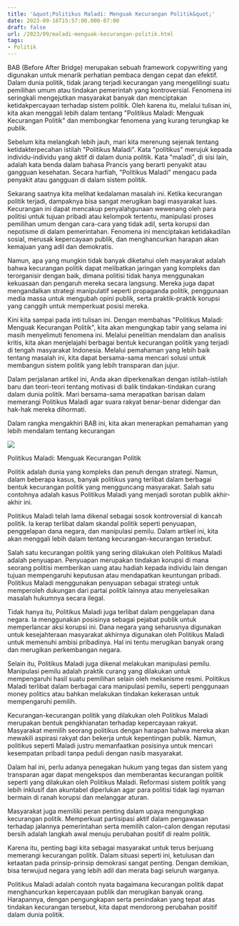 ```yaml
---
title: '&quot;Politikus Maladi: Menguak Kecurangan Politik&quot;'
date: 2023-09-16T15:57:00.000-07:00
draft: false
url: /2023/09/maladi-menguak-kecurangan-politik.html
tags: 
- Politik
---
```


  

BAB (Before After Bridge) merupakan sebuah framework copywriting yang digunakan untuk menarik perhatian pembaca dengan cepat dan efektif. Dalam dunia politik, tidak jarang terjadi kecurangan yang mengelilingi suatu pemilihan umum atau tindakan pemerintah yang kontroversial. Fenomena ini seringkali mengejutkan masyarakat banyak dan menciptakan ketidakpercayaan terhadap sistem politik. Oleh karena itu, melalui tulisan ini, kita akan menggali lebih dalam tentang "Politikus Maladi: Menguak Kecurangan Politik" dan membongkar fenomena yang kurang terungkap ke publik.

  

Sebelum kita melangkah lebih jauh, mari kita merenung sejenak tentang ketidakterpecahan istilah "Politikus Maladi". Kata "politikus" merujuk kepada individu-individu yang aktif di dalam dunia politik. Kata "maladi", di sisi lain, adalah kata benda dalam bahasa Prancis yang berarti penyakit atau gangguan kesehatan. Secara harfiah, "Politikus Maladi" mengacu pada penyakit atau gangguan di dalam sistem politik.

  

Sekarang saatnya kita melihat kedalaman masalah ini. Ketika kecurangan politik terjadi, dampaknya bisa sangat merugikan bagi masyarakat luas. Kecurangan ini dapat mencakup penyalahgunaan wewenang oleh para politisi untuk tujuan pribadi atau kelompok tertentu, manipulasi proses pemilihan umum dengan cara-cara yang tidak adil, serta korupsi dan nepotisme di dalam pemerintahan. Fenomena ini menciptakan ketidakadilan sosial, merusak kepercayaan publik, dan menghancurkan harapan akan kemajuan yang adil dan demokratis.

  

Namun, apa yang mungkin tidak banyak diketahui oleh masyarakat adalah bahwa kecurangan politik dapat melibatkan jaringan yang kompleks dan terorganisir dengan baik, dimana politisi tidak hanya menggunakan kekuasaan dan pengaruh mereka secara langsung. Mereka juga dapat mengandalkan strategi manipulatif seperti propaganda politik, penggunaan media massa untuk mengubah opini publik, serta praktik-praktik korupsi yang canggih untuk memperkuat posisi mereka.

  

Kini kita sampai pada inti tulisan ini. Dengan membahas "Politikus Maladi: Menguak Kecurangan Politik", kita akan mengungkap tabir yang selama ini masih menyelimuti fenomena ini. Melalui penelitian mendalam dan analisis kritis, kita akan menjelajahi berbagai bentuk kecurangan politik yang terjadi di tengah masyarakat Indonesia. Melalui pemahaman yang lebih baik tentang masalah ini, kita dapat bersama-sama mencari solusi untuk membangun sistem politik yang lebih transparan dan jujur.

  

Dalam perjalanan artikel ini, Anda akan diperkenalkan dengan istilah-istilah baru dan teori-teori tentang motivasi di balik tindakan-tindakan curang dalam dunia politik. Mari bersama-sama merapatkan barisan dalam memerangi Politikus Maladi agar suara rakyat benar-benar didengar dan hak-hak mereka dihormati.

  

Dalam rangka mengakhiri BAB ini, kita akan menerapkan pemahaman yang lebih mendalam tentang kecurangan

  

![](http://memo.co.id/wp-content/uploads/politikus-PDIP.jpg)

  

Politikus Maladi: Menguak Kecurangan Politik

  

Politik adalah dunia yang kompleks dan penuh dengan strategi. Namun, dalam beberapa kasus, banyak politikus yang terlibat dalam berbagai bentuk kecurangan politik yang mengguncang masyarakat. Salah satu contohnya adalah kasus Politikus Maladi yang menjadi sorotan publik akhir-akhir ini.

  

Politikus Maladi telah lama dikenal sebagai sosok kontroversial di kancah politik. Ia kerap terlibat dalam skandal politik seperti penyuapan, penggelapan dana negara, dan manipulasi pemilu. Dalam artikel ini, kita akan menggali lebih dalam tentang kecurangan-kecurangan tersebut.

  

Salah satu kecurangan politik yang sering dilakukan oleh Politikus Maladi adalah penyuapan. Penyuapan merupakan tindakan korupsi di mana seorang politisi memberikan uang atau hadiah kepada individu lain dengan tujuan mempengaruhi keputusan atau mendapatkan keuntungan pribadi. Politikus Maladi menggunakan penyuapan sebagai strategi untuk memperoleh dukungan dari partai politik lainnya atau menyelesaikan masalah hukumnya secara ilegal.

  

Tidak hanya itu, Politikus Maladi juga terlibat dalam penggelapan dana negara. Ia menggunakan posisinya sebagai pejabat publik untuk memperlancar aksi korupsi ini. Dana negara yang seharusnya digunakan untuk kesejahteraan masyarakat akhirnya digunakan oleh Politikus Maladi untuk memenuhi ambisi pribadinya. Hal ini tentu merugikan banyak orang dan merugikan perkembangan negara.

  

Selain itu, Politikus Maladi juga dikenal melakukan manipulasi pemilu. Manipulasi pemilu adalah praktik curang yang dilakukan untuk mempengaruhi hasil suatu pemilihan selain oleh mekanisme resmi. Politikus Maladi terlibat dalam berbagai cara manipulasi pemilu, seperti penggunaan money politics atau bahkan melakukan tindakan kekerasan untuk mempengaruhi pemilih.

  

Kecurangan-kecurangan politik yang dilakukan oleh Politikus Maladi merupakan bentuk pengkhianatan terhadap kepercayaan rakyat. Masyarakat memilih seorang politikus dengan harapan bahwa mereka akan mewakili aspirasi rakyat dan bekerja untuk kepentingan publik. Namun, politikus seperti Maladi justru memanfaatkan posisinya untuk mencari kesempatan pribadi tanpa peduli dengan nasib masyarakat.

  

Dalam hal ini, perlu adanya penegakan hukum yang tegas dan sistem yang transparan agar dapat mengekspos dan memberantas kecurangan politik seperti yang dilakukan oleh Politikus Maladi. Reformasi sistem politik yang lebih inklusif dan akuntabel diperlukan agar para politisi tidak lagi nyaman bermain di ranah korupsi dan melanggar aturan.

  

Masyarakat juga memiliki peran penting dalam upaya mengungkap kecurangan politik. Memperkuat partisipasi aktif dalam pengawasan terhadap jalannya pemerintahan serta memilih calon-calon dengan reputasi bersih adalah langkah awal menuju perubahan positif di realm politik.

  

Karena itu, penting bagi kita sebagai masyarakat untuk terus berjuang memerangi kecurangan politik. Dalam situasi seperti ini, ketulusan dan ketaatan pada prinsip-prinsip demokrasi sangat penting. Dengan demikian, bisa terwujud negara yang lebih adil dan merata bagi seluruh warganya.

  

Politikus Maladi adalah contoh nyata bagaimana kecurangan politik dapat menghancurkan kepercayaan publik dan merugikan banyak orang. Harapannya, dengan pengungkapan serta penindakan yang tepat atas tindakan kecurangan tersebut, kita dapat mendorong perubahan positif dalam dunia politik.